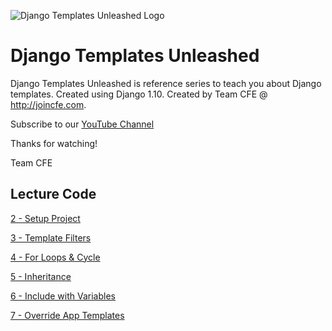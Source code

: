 ![Django Templates Unleashed Logo](https://cfe-static.s3.amazonaws.com/media/django-templates-unleashed/images/django_templates_unleashed.png)

# Django Templates Unleashed

Django Templates Unleashed is reference series to teach you about Django templates. Created using Django 1.10. Created by Team CFE @ http://joincfe.com.

Subscribe to our [YouTube Channel](http://joincfe.com/youtube)

Thanks for watching!

Team CFE


## Lecture Code


[2 - Setup Project](../../tree/046d89890719550b8729250ddf6d778e82a4e47e)

[3 - Template Filters](../../tree/88fe83f854d51d1920568647f9bf07b04970c2b5)

[4 - For Loops & Cycle](../../tree/046c1897518de4df1bd01d55be2f3c9f7963a91b)

[5 - Inheritance](../../tree/4e55f5339ab9a7102068980e9e8367ab9b4a3ade)

[6 - Include with Variables](../../tree/d19982a5c6e9ce56a701144d40cc4e422cddfa81)

[7 - Override App Templates](../../tree/fbaa3034463f24c4b6252c39c4e4459beceaa164)